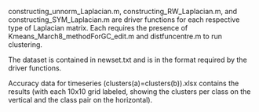 constructing_unnorm_Laplacian.m, constructing_RW_Laplacian.m, and constructing_SYM_Laplacian.m are driver functions for each respective type of Laplacian matrix.
Each requires the presence of Kmeans_March8_methodForGC_edit.m and distfuncentre.m to run clustering.

The dataset is contained in newset.txt and is in the format required by the driver functions.


Accuracy data for timeseries (clusters(a)=clusters(b)).xlsx contains the results (with each 10x10 grid labeled, showing the clusters per class on the vertical and the class pair on the horizontal).
